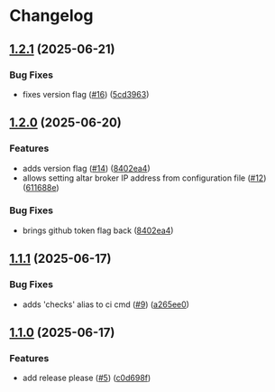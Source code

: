 # Changelog

## [1.2.1](https://github.com/t-monaghan/gh-altar/compare/v1.2.0...v1.2.1) (2025-06-21)


### Bug Fixes

* fixes version flag ([#16](https://github.com/t-monaghan/gh-altar/issues/16)) ([5cd3963](https://github.com/t-monaghan/gh-altar/commit/5cd39639afb3b0821d65c6a25f96fceaaf0fb676))

## [1.2.0](https://github.com/t-monaghan/gh-altar/compare/v1.1.1...v1.2.0) (2025-06-20)


### Features

* adds version flag ([#14](https://github.com/t-monaghan/gh-altar/issues/14)) ([8402ea4](https://github.com/t-monaghan/gh-altar/commit/8402ea41efcccf9fdfe466f3b9950b0a35f1d962))
* allows setting altar broker IP address from configuration file ([#12](https://github.com/t-monaghan/gh-altar/issues/12)) ([611688e](https://github.com/t-monaghan/gh-altar/commit/611688ed2fc797daffe7fbb91320a2992782cc0f))


### Bug Fixes

* brings github token flag back ([8402ea4](https://github.com/t-monaghan/gh-altar/commit/8402ea41efcccf9fdfe466f3b9950b0a35f1d962))

## [1.1.1](https://github.com/t-monaghan/gh-altar/compare/v1.1.0...v1.1.1) (2025-06-17)


### Bug Fixes

* adds 'checks' alias to ci cmd ([#9](https://github.com/t-monaghan/gh-altar/issues/9)) ([a265ee0](https://github.com/t-monaghan/gh-altar/commit/a265ee0e66b8ab881ba2cbef5565541d0fe17b5c))

## [1.1.0](https://github.com/t-monaghan/gh-altar/compare/v1.0.0...v1.1.0) (2025-06-17)


### Features

* add release please ([#5](https://github.com/t-monaghan/gh-altar/issues/5)) ([c0d698f](https://github.com/t-monaghan/gh-altar/commit/c0d698f451346401b30fe7e3ac3bc4509d594966))
